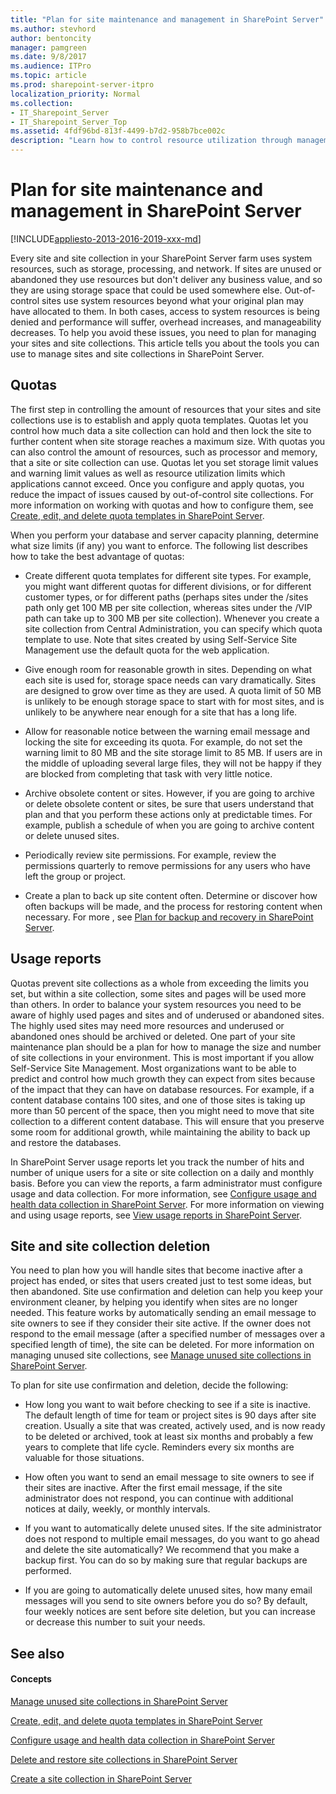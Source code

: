 ```yaml
---
title: "Plan for site maintenance and management in SharePoint Server"
ms.author: stevhord
author: bentoncity
manager: pamgreen
ms.date: 9/8/2017
ms.audience: ITPro
ms.topic: article
ms.prod: sharepoint-server-itpro
localization_priority: Normal
ms.collection:
- IT_Sharepoint_Server
- IT_Sharepoint_Server_Top
ms.assetid: 4fdf96bd-813f-4499-b7d2-958b7bce002c
description: "Learn how to control resource utilization through management of sites and site collections in SharePoint Server."
---
```


# Plan for site maintenance and management in SharePoint Server

[!INCLUDE[appliesto-2013-2016-2019-xxx-md](../includes/appliesto-2013-2016-2019-xxx-md.md)]
  
Every site and site collection in your SharePoint Server farm uses system resources, such as storage, processing, and network. If sites are unused or abandoned they use resources but don't deliver any business value, and so they are using storage space that could be used somewhere else. Out-of-control sites use system resources beyond what your original plan may have allocated to them. In both cases, access to system resources is being denied and performance will suffer, overhead increases, and manageability decreases. To help you avoid these issues, you need to plan for managing your sites and site collections. This article tells you about the tools you can use to manage sites and site collections in SharePoint Server.
  
    
## Quotas
<a name="section1"> </a>

The first step in controlling the amount of resources that your sites and site collections use is to establish and apply quota templates. Quotas let you control how much data a site collection can hold and then lock the site to further content when site storage reaches a maximum size. With quotas you can also control the amount of resources, such as processor and memory, that a site or site collection can use. Quotas let you set storage limit values and warning limit values as well as resource utilization limits which applications cannot exceed. Once you configure and apply quotas, you reduce the impact of issues caused by out-of-control site collections. For more information on working with quotas and how to configure them, see [Create, edit, and delete quota templates in SharePoint Server](create-edit-and-delete-quota-templates.md).
  
When you perform your database and server capacity planning, determine what size limits (if any) you want to enforce. The following list describes how to take the best advantage of quotas:
  
- Create different quota templates for different site types. For example, you might want different quotas for different divisions, or for different customer types, or for different paths (perhaps sites under the /sites path only get 100 MB per site collection, whereas sites under the /VIP path can take up to 300 MB per site collection). Whenever you create a site collection from Central Administration, you can specify which quota template to use. Note that sites created by using Self-Service Site Management use the default quota for the web application.
    
- Give enough room for reasonable growth in sites. Depending on what each site is used for, storage space needs can vary dramatically. Sites are designed to grow over time as they are used. A quota limit of 50 MB is unlikely to be enough storage space to start with for most sites, and is unlikely to be anywhere near enough for a site that has a long life.
    
- Allow for reasonable notice between the warning email message and locking the site for exceeding its quota. For example, do not set the warning limit to 80 MB and the site storage limit to 85 MB. If users are in the middle of uploading several large files, they will not be happy if they are blocked from completing that task with very little notice.
    
- Archive obsolete content or sites. However, if you are going to archive or delete obsolete content or sites, be sure that users understand that plan and that you perform these actions only at predictable times. For example, publish a schedule of when you are going to archive content or delete unused sites.
    
- Periodically review site permissions. For example, review the permissions quarterly to remove permissions for any users who have left the group or project.
    
- Create a plan to back up site content often. Determine or discover how often backups will be made, and the process for restoring content when necessary. For more , see [Plan for backup and recovery in SharePoint Server](../administration/backup-and-recovery-planning.md).
    
## Usage reports
<a name="section2"> </a>

Quotas prevent site collections as a whole from exceeding the limits you set, but within a site collection, some sites and pages will be used more than others. In order to balance your system resources you need to be aware of highly used pages and sites and of underused or abandoned sites. The highly used sites may need more resources and underused or abandoned ones should be archived or deleted. One part of your site maintenance plan should be a plan for how to manage the size and number of site collections in your environment. This is most important if you allow Self-Service Site Management. Most organizations want to be able to predict and control how much growth they can expect from sites because of the impact that they can have on database resources. For example, if a content database contains 100 sites, and one of those sites is taking up more than 50 percent of the space, then you might need to move that site collection to a different content database. This will ensure that you preserve some room for additional growth, while maintaining the ability to back up and restore the databases.
  
In SharePoint Server usage reports let you track the number of hits and number of unique users for a site or site collection on a daily and monthly basis. Before you can view the reports, a farm administrator must configure usage and data collection. For more information, see [Configure usage and health data collection in SharePoint Server](../administration/configure-usage-and-health-data-collection.md). For more information on viewing and using usage reports, see [View usage reports in SharePoint Server](../administration/view-usage-reports.md).
  
## Site and site collection deletion
<a name="section3"> </a>

You need to plan how you will handle sites that become inactive after a project has ended, or sites that users created just to test some ideas, but then abandoned. Site use confirmation and deletion can help you keep your environment cleaner, by helping you identify when sites are no longer needed. This feature works by automatically sending an email message to site owners to see if they consider their site active. If the owner does not respond to the email message (after a specified number of messages over a specified length of time), the site can be deleted. For more information on managing unused site collections, see [Manage unused site collections in SharePoint Server](manage-unused-site-collections.md).
  
To plan for site use confirmation and deletion, decide the following:
  
- How long you want to wait before checking to see if a site is inactive. The default length of time for team or project sites is 90 days after site creation. Usually a site that was created, actively used, and is now ready to be deleted or archived, took at least six months and probably a few years to complete that life cycle. Reminders every six months are valuable for those situations.
    
- How often you want to send an email message to site owners to see if their sites are inactive. After the first email message, if the site administrator does not respond, you can continue with additional notices at daily, weekly, or monthly intervals.
    
- If you want to automatically delete unused sites. If the site administrator does not respond to multiple email messages, do you want to go ahead and delete the site automatically? We recommend that you make a backup first. You can do so by making sure that regular backups are performed.
    
- If you are going to automatically delete unused sites, how many email messages will you send to site owners before you do so? By default, four weekly notices are sent before site deletion, but you can increase or decrease this number to suit your needs.
    
## See also
<a name="section3"> </a>

#### Concepts

[Manage unused site collections in SharePoint Server](manage-unused-site-collections.md)
  
[Create, edit, and delete quota templates in SharePoint Server](create-edit-and-delete-quota-templates.md)
  
[Configure usage and health data collection in SharePoint Server](../administration/configure-usage-and-health-data-collection.md)
  
[Delete and restore site collections in SharePoint Server](delete-and-restore-site-collections.md)
  
[Create a site collection in SharePoint Server](create-a-site-collection.md)

